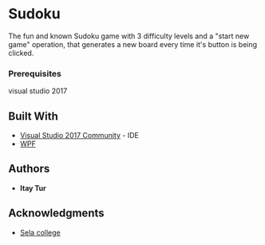 # Sudoku
The fun and known Sudoku game with 3 difficulty levels and a "start new game" operation, that generates a new board
every time it's button is being clicked.

### Prerequisites

visual studio 2017

## Built With

* [Visual Studio 2017 Community](https://visualstudio.microsoft.com/downloads/) - IDE
* [WPF](https://docs.microsoft.com/en-us/dotnet/framework/wpf/getting-started/introduction-to-wpf-in-vs) 

## Authors

* **Itay Tur** 

## Acknowledgments

* [Sela college](https://www.sela.co.il/)
